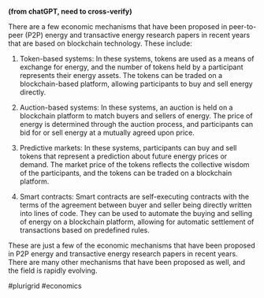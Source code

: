 

**(from chatGPT, need to cross-verify)**

There are a few economic mechanisms that have been proposed in peer-to-peer (P2P) energy and transactive energy research papers in recent years that are based on blockchain technology. These include:

1.  Token-based systems: In these systems, tokens are used as a means of exchange for energy, and the number of tokens held by a participant represents their energy assets. The tokens can be traded on a blockchain-based platform, allowing participants to buy and sell energy directly.
    
2.  Auction-based systems: In these systems, an auction is held on a blockchain platform to match buyers and sellers of energy. The price of energy is determined through the auction process, and participants can bid for or sell energy at a mutually agreed upon price.
    
3.  Predictive markets: In these systems, participants can buy and sell tokens that represent a prediction about future energy prices or demand. The market price of the tokens reflects the collective wisdom of the participants, and the tokens can be traded on a blockchain platform.
    
4.  Smart contracts: Smart contracts are self-executing contracts with the terms of the agreement between buyer and seller being directly written into lines of code. They can be used to automate the buying and selling of energy on a blockchain platform, allowing for automatic settlement of transactions based on predefined rules.
    

These are just a few of the economic mechanisms that have been proposed in P2P energy and transactive energy research papers in recent years. There are many other mechanisms that have been proposed as well, and the field is rapidly evolving.





#plurigrid 
#economics 







